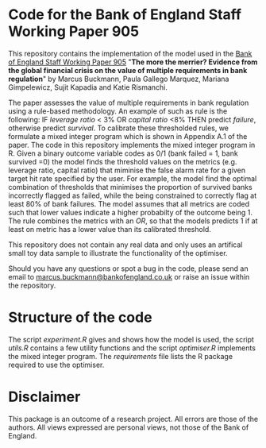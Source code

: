 # Code for the Bank of England Staff Working Paper 905

This repository contains the implementation of the model used in the [Bank of England Staff Working Paper 905](http://www.bankofengland.co.uk/working-paper/2021/XXX) "__The more the merrier? Evidence from the global financial crisis on the value of multiple requirements in bank regulation__" by Marcus Buckmann, Paula Gallego Marquez, Mariana Gimpelewicz, Sujit Kapadia and Katie Rismanchi. 

The paper assesses the value of multiple requirements in bank regulation using a rule-based methodology. An example of such as rule is the following: 
IF _leverage ratio_ < 3% OR _capital ratio_ <8% THEN predict _failure_, otherwise predict _survival_. To calibrate these thresholded rules, we formulate a mixed integer program which is shown in Appendix A.1 of the paper. The code in this repository implements the mixed integer program in R. Given a binary outcome variable codes as 0/1 (bank failed = 1, bank survived =0) the model finds the threshold values on the metrics (e.g. leverage ratio, capital ratio) that miminise the false alarm rate for a given target hit rate specified by the user. For example, the model find the optimal combination of thresholds that minimises the proportion of survived banks incorrectly flagged as failed, while the being constrained to correctly flag at least 80% of bank failures. The model assumes that all metrics are coded such that lower values indicate a higher probabilty of the outcome being 1. The rule combines the metrics with an _OR_, so that the models predicts 1 if at least on metric has a lower value than its calibrated threshold. 


This repository does not contain any real data and only uses an artifical small toy data sample to illustrate the functionality of the optimiser. 

Should you have any questions or spot a bug in the code, please send an email to marcus.buckmann@bankofengland.co.uk or raise an issue within the repository.

# Structure of the code

The script _experiment.R_ gives and shows how the model is used, the script _utils.R_ contains a few utility functions and the script _optimiser.R_ implements the mixed integer program. The _requirements_ file lists the R package required to use the optimiser.


# Disclaimer
This package is an outcome of a research project. All errors are those of the authors. All views expressed are personal views, not those of the Bank of England.

